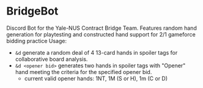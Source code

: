 # BridgeBot
Discord Bot for the Yale-NUS Contract Bridge Team. Features random hand generation for playtesting and constructed hand support for 2/1 gameforce bidding practice
Usage: 
  - `&d` generate a random deal of 4 13-card hands in spoiler tags for collaborative board analysis.
  - `&d <opener bid>` generates two hands in spoiler tags with "Opener" hand meeting the criteria for the specified opener bid.
      - current valid opener hands: 1NT, 1M (S or H), 1m (C or D)
